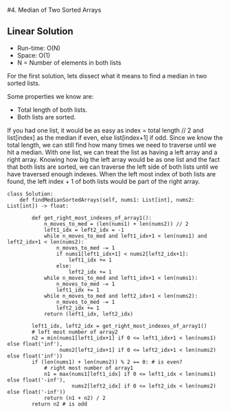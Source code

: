 #4. Median of Two Sorted Arrays

## Linear Solution
- Run-time: O(N)
- Space: O(1)
- N = Number of elements in both lists

For the first solution, lets dissect what it means to find a median in two sorted lists.

Some properties we know are:
- Total length of both lists.
- Both lists are sorted.

If you had one list, it would be as easy as index = total length // 2 and list[index] as the median if even, else list[index+1] if odd.
Since we know the total length, we can still find how many times we need to traverse until we hit a median.
With one list, we can treat the list as having a left array and a right array.
Knowing how big the left array would be as one list and the fact that both lists are sorted, we can traverse the left side of both lists until we have traversed enough indexes.
When the left most index of both lists are found, the left index + 1 of both lists would be part of the right array.

```
class Solution:
    def findMedianSortedArrays(self, nums1: List[int], nums2: List[int]) -> float:

        def get_right_most_indexes_of_array1():
            n_moves_to_med = (len(nums1) + len(nums2)) // 2
            left1_idx = left2_idx = -1  
            while n_moves_to_med and left1_idx+1 < len(nums1) and left2_idx+1 < len(nums2):
                n_moves_to_med -= 1
                if nums1[left1_idx+1] < nums2[left2_idx+1]:
                    left1_idx += 1
                else:
                    left2_idx += 1
            while n_moves_to_med and left1_idx+1 < len(nums1):
                n_moves_to_med -= 1
                left1_idx += 1
            while n_moves_to_med and left2_idx+1 < len(nums2):
                n_moves_to_med -= 1
                left2_idx += 1
            return (left1_idx, left2_idx)

        left1_idx, left2_idx = get_right_most_indexes_of_array1()
        # left most number of array2
        n2 = min(nums1[left1_idx+1] if 0 <= left1_idx+1 < len(nums1) else float('inf'),
                 nums2[left2_idx+1] if 0 <= left2_idx+1 < len(nums2) else float('inf'))
        if (len(nums1) + len(nums2)) % 2 == 0: # is even?
            # right most number of array1
            n1 = max(nums1[left1_idx] if 0 <= left1_idx < len(nums1) else float('-inf'),
                     nums2[left2_idx] if 0 <= left2_idx < len(nums2) else float('-inf'))
            return (n1 + n2) / 2
        return n2 # is odd
```
